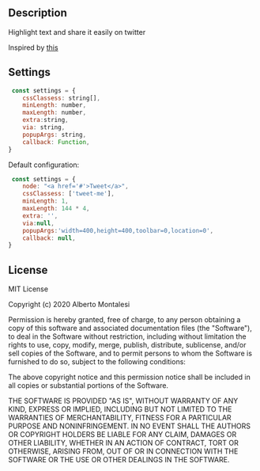 ## Description

Highlight text and share it easily on twitter

Inspired by [this](https://webflow.com/website/Highlight-text-to-Tweet-it)


## Settings

```js
 const settings = {
    cssClassess: string[],
    minLength: number,
    maxLength: number,
    extra:string,
    via: string,
    popupArgs: string,
    callback: Function,
}
```

Default configuration:

```js
 const settings = {
    node: "<a href='#'>Tweet</a>",
    cssClassess: ['tweet-me'],
    minLength: 1,
    maxLength: 144 * 4,
    extra: '',
    via:null,
    popupArgs:'width=400,height=400,toolbar=0,location=0',
    callback: null,
}
```

## License

MIT License

Copyright (c) 2020 Alberto Montalesi

Permission is hereby granted, free of charge, to any person obtaining a copy
of this software and associated documentation files (the "Software"), to deal
in the Software without restriction, including without limitation the rights
to use, copy, modify, merge, publish, distribute, sublicense, and/or sell
copies of the Software, and to permit persons to whom the Software is
furnished to do so, subject to the following conditions:

The above copyright notice and this permission notice shall be included in all
copies or substantial portions of the Software.

THE SOFTWARE IS PROVIDED "AS IS", WITHOUT WARRANTY OF ANY KIND, EXPRESS OR
IMPLIED, INCLUDING BUT NOT LIMITED TO THE WARRANTIES OF MERCHANTABILITY,
FITNESS FOR A PARTICULAR PURPOSE AND NONINFRINGEMENT. IN NO EVENT SHALL THE
AUTHORS OR COPYRIGHT HOLDERS BE LIABLE FOR ANY CLAIM, DAMAGES OR OTHER
LIABILITY, WHETHER IN AN ACTION OF CONTRACT, TORT OR OTHERWISE, ARISING FROM,
OUT OF OR IN CONNECTION WITH THE SOFTWARE OR THE USE OR OTHER DEALINGS IN THE
SOFTWARE.